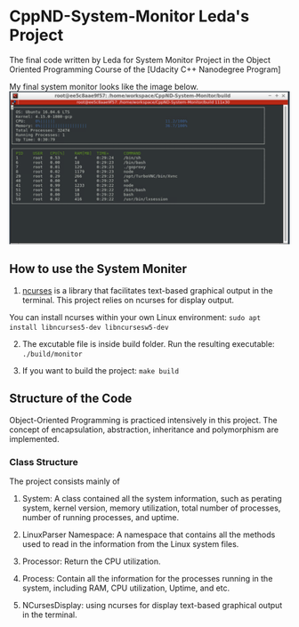 # CppND-System-Monitor Leda's Project

The final code written by Leda for System Monitor Project in the Object Oriented Programming Course of the [Udacity C++ Nanodegree Program]

My final system monitor looks like the image below. 
![System Monitor](images/myresult.png)

## How to use the System Moniter

1. [ncurses](https://www.gnu.org/software/ncurses/) is a library that facilitates text-based graphical output in the terminal. This project relies on ncurses for display output.

You can install ncurses within your own Linux environment: `sudo apt install libncurses5-dev libncursesw5-dev`

2. The excutable file is inside build folder.  Run the resulting executable: `./build/monitor`

3. If you want to build the project: `make build`

## Structure of the Code

Object-Oriented Programming is practiced intensively in this project. The concept of encapsulation, abstraction, inheritance and polymorphism are implemented. 

### Class Structure

The project consists mainly of 

1. System: A class contained all the system information, such as perating system, kernel version, memory utilization, total number of processes, number of running processes, and uptime. 

2. LinuxParser Namespace: A namespace that contains all the methods used to read in the information from the Linux system files. 

3. Processor: Return the CPU utilization. 

4. Process: Contain all the information for the processes running in the system, including RAM, CPU utilization, Uptime, and etc. 

5. NCursesDisplay: using ncurses for display text-based graphical output in the terminal.
